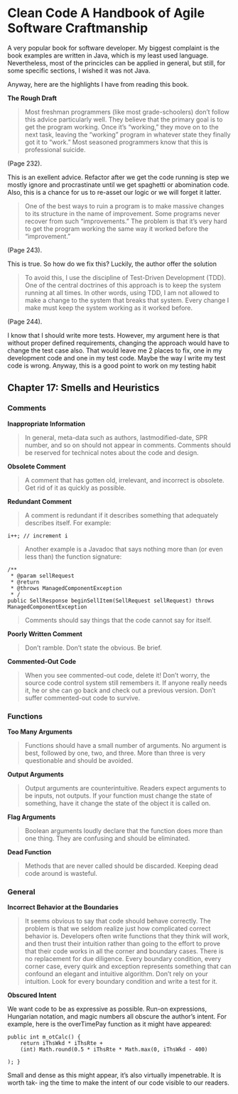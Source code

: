# Clean Code A Handbook of Agile Software Craftmanship

A very popular book for software developer. My biggest complaint is the book examples are written in Java,  which is my least used language. Nevertheless, most of the princicles can be applied in general, but still, for some specific sections, I wished it was not Java. 

Anyway, here are the highlights I have from reading this book.



**The Rough Draft**

> Most freshman programmers (like most grade-schoolers) don’t follow this advice particularly well. They believe that the primary goal is to get the program working. Once it’s “working,” they move on to the next task, leaving the “working” program in whatever state they finally got it to “work.” Most seasoned programmers know that this is professional suicide.

(Page 232). 


This is an exellent advice. Refactor after we get the code running is step we mostly ignore and procrastinate until we get spaghetti or abomination code. Also, this is a chance for us to re-asset our logic or we will forget it latter. 

>One of the best ways to ruin a program is to make massive changes to its structure in the name of improvement. Some programs never recover from such “improvements.” The problem is that it’s very hard to get the program working the same way it worked before the “improvement.”

(Page 243). 

This is true. So how do we fix this? Luckily, the author offer the solution

>To avoid this, I use the discipline of Test-Driven Development (TDD). One of the central doctrines of this approach is to keep the system running at all times. In other words, using TDD, I am not allowed to make a change to the system that breaks that system. Every change I make must keep the system working as it worked before.

(Page 244). 

I know that I should write more tests. However, my argument here is that without proper defined requirements, changing the approach would have to change the test case also. That would leave me 2 places to fix, one in my development code and one in my test code. Maybe the way I write my test code is wrong. Anyway, this is a good point to work on my testing habit


## Chapter 17: Smells and Heuristics
### Comments
**Inappropriate Information**
> In general, meta-data such as authors, lastmodified-date, SPR number, and so on should not appear in comments. Comments should be reserved for technical notes about the code and design.

**Obsolete Comment**
>A comment that has gotten old, irrelevant, and incorrect is obsolete. Get rid of it as quickly as possible. 

**Redundant Comment**
>A comment is redundant if it describes something that adequately describes itself. For example: 

    i++; // increment i 

>Another example is a Javadoc that says nothing more than (or even less than) the function signature: 

    /** 
     * @param sellRequest 
     * @return 
     * @throws ManagedComponentException 
     * / 
    public SellResponse beginSellItem(SellRequest sellRequest) throws ManagedComponentException 

>Comments should say things that the code cannot say for itself.

**Poorly Written Comment**
>Don’t ramble. Don’t state the obvious. Be brief.


**Commented-Out Code**
>When you see commented-out code, delete it! Don’t worry, the source code control system still remembers it. If anyone really needs it, he or she can go back and check out a previous version. Don’t suffer commented-out code to survive.

### Functions  
**Too Many Arguments**
>Functions should have a small number of arguments. No argument is best, followed by one, two, and three. More than three is very questionable and should be avoided. 

**Output Arguments**

>Output arguments are counterintuitive. Readers expect arguments to be inputs, not outputs. If your function must change the state of something, have it change the state of the object it is called on.

**Flag Arguments**  
>Boolean arguments loudly declare that the function does more than one thing. They are confusing and should be eliminated.

**Dead Function**
>Methods that are never called should be discarded. Keeping dead code around is wasteful.

### General
**Incorrect Behavior at the Boundaries**

>It seems obvious to say that code should behave correctly. The problem is that we seldom realize just how complicated correct behavior is. Developers often write functions that they think will work, and then trust their intuition rather than going to the effort to prove that their code works in all the corner and boundary cases.
There is no replacement for due diligence. Every boundary condition, every corner case, every quirk and exception represents something that can confound an elegant and intuitive algorithm. Don’t rely on your intuition. Look for every boundary condition and write a test for it.

**Obscured Intent**

We want code to be as expressive as possible. Run-on expressions, Hungarian notation, and magic numbers all obscure the author’s intent. For example, here is the overTimePay function as it might have appeared:

    public int m_otCalc() { 
	    return iThsWkd * iThsRte +
	    (int) Math.round(0.5 * iThsRte * Math.max(0, iThsWkd - 400)
    
    ); }

Small and dense as this might appear, it’s also virtually impenetrable. It is worth tak- ing the time to make the intent of our code visible to our readers.
<!--stackedit_data:
eyJoaXN0b3J5IjpbNTE2NjU4ODE4LC0zNzA0NTg0NjIsOTMxMD
Q5ODY2LC01NDc2MTI5ODQsMTg4MzAxNTgzNiw4MzE4OTI4NTBd
fQ==
-->